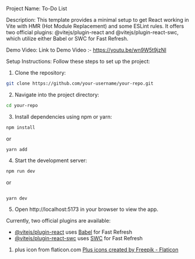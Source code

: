 Project Name: To-Do List

Description:
This template provides a minimal setup to get React working in Vite with HMR (Hot Module Replacement) and some ESLint rules. It offers two official plugins: @vitejs/plugin-react and @vitejs/plugin-react-swc, which utilize either Babel or SWC for Fast Refresh.

Demo Video:
Link to Demo Video :- https://youtu.be/wn9W5t9jzNI

Setup Instructions:
Follow these steps to set up the project:

1. Clone the repository:

```bash
git clone https://github.com/your-username/your-repo.git
```

2. Navigate into the project directory:

```bash
cd your-repo
```

3. Install dependencies using npm or yarn:

```bash
npm install
```

or

```
yarn add
```

4. Start the development server:

```bash
npm run dev
```

or

```bash

yarn dev

```

5. Open http://localhost:5173 in your browser to view the app.

Currently, two official plugins are available:

- [@vitejs/plugin-react](https://github.com/vitejs/vite-plugin-react/blob/main/packages/plugin-react/README.md) uses [Babel](https://babeljs.io/) for Fast Refresh
- [@vitejs/plugin-react-swc](https://github.com/vitejs/vite-plugin-react-swc) uses [SWC](https://swc.rs/) for Fast Refresh

<!-- credits section  -->

1. plus icon from flaticon.com
   <a href="https://www.flaticon.com/free-icons/plus" title="plus icons">Plus icons created by Freepik - Flaticon</a>
